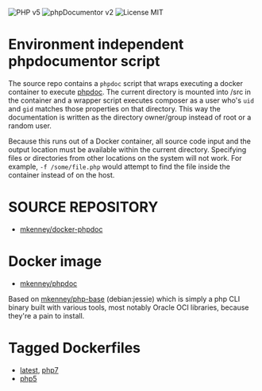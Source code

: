 ![PHP v5](https://img.shields.io/badge/PHP-v5.6.21-8892bf.svg) ![phpDocumentor v2](https://img.shields.io/badge/phpDocumentor-v2.8.5-8dd35f.svg) ![License MIT](https://img.shields.io/badge/license-MIT-blue.svg)

# Environment independent phpdocumentor script

The source repo contains a `phpdoc` script that wraps executing a docker container to execute [phpdoc](https://www.phpdoc.org/). The current directory is mounted into /src in the container and a wrapper script executes composer as a user who's `uid` and `gid` matches those properties on that directory. This way the documentation is written as the directory owner/group instead of root or a random user.

Because this runs out of a Docker container, all source code input and the output location must be available within the current directory. Specifying files or directories from other locations on the system will not work. For example, `-f /some/file.php` would attempt to find the file inside the container instead of on the host.

# SOURCE REPOSITORY

* [mkenney/docker-phpdoc](https://github.com/mkenney/docker-phpdoc)

# Docker image

* [mkenney/phpdoc](https://hub.docker.com/r/mkenney/phpdoc/)

Based on [mkenney/php-base](https://hub.docker.com/r/mkenney/php-base/) (debian:jessie) which is simply a php CLI binary built with various tools, most notably Oracle OCI libraries, because they're a pain to install.

# Tagged Dockerfiles

* [latest](https://github.com/mkenney/docker-phpdoc/blob/master/Dockerfile), [php7](https://github.com/mkenney/docker-phpdoc/blob/master/Dockerfile)
* [php5](https://github.com/mkenney/docker-phpdoc/blob/php5/Dockerfile)

